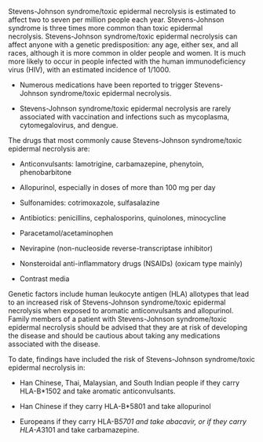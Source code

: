 Stevens-Johnson syndrome/toxic epidermal necrolysis is estimated to affect two to seven per million people each year. Stevens-Johnson syndrome is three times more common than toxic epidermal necrolysis. Stevens-Johnson syndrome/toxic epidermal necrolysis can affect anyone with a genetic predisposition: any age, either sex, and all races, although it is more common in older people and women. It is much more likely to occur in people infected with the human immunodeficiency virus (HIV), with an estimated incidence of 1/1000.

- Numerous medications have been reported to trigger Stevens-Johnson syndrome/toxic epidermal necrolysis.

- Stevens-Johnson syndrome/toxic epidermal necrolysis are rarely associated with vaccination and infections such as mycoplasma, cytomegalovirus, and dengue.

The drugs that most commonly cause Stevens-Johnson syndrome/toxic epidermal necrolysis are:

- Anticonvulsants: lamotrigine, carbamazepine, phenytoin, phenobarbitone

- Allopurinol, especially in doses of more than 100 mg per day

- Sulfonamides: cotrimoxazole, sulfasalazine

- Antibiotics: penicillins, cephalosporins, quinolones, minocycline

- Paracetamol/acetaminophen

- Nevirapine (non-nucleoside reverse-transcriptase inhibitor)

- Nonsteroidal anti-inflammatory drugs (NSAIDs) (oxicam type mainly)

- Contrast media

Genetic factors include human leukocyte antigen (HLA) allotypes that lead to an increased risk of Stevens-Johnson syndrome/toxic epidermal necrolysis when exposed to aromatic anticonvulsants and allopurinol. Family members of a patient with Stevens-Johnson syndrome/toxic epidermal necrolysis should be advised that they are at risk of developing the disease and should be cautious about taking any medications associated with the disease.

To date, findings have included the risk of Stevens-Johnson syndrome/toxic epidermal necrolysis in:

- Han Chinese, Thai, Malaysian, and South Indian people if they carry HLA-B*1502 and take aromatic anticonvulsants.

- Han Chinese if they carry HLA-B*5801 and take allopurinol

- Europeans if they carry HLA-B*5701 and take abacavir, or if they carry HLA-A*3101 and take carbamazepine.